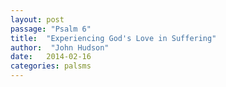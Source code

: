```yaml
---
layout: post
passage: "Psalm 6"
title:  "Experiencing God's Love in Suffering"
author:  "John Hudson"
date:   2014-02-16
categories: palsms
---
```


